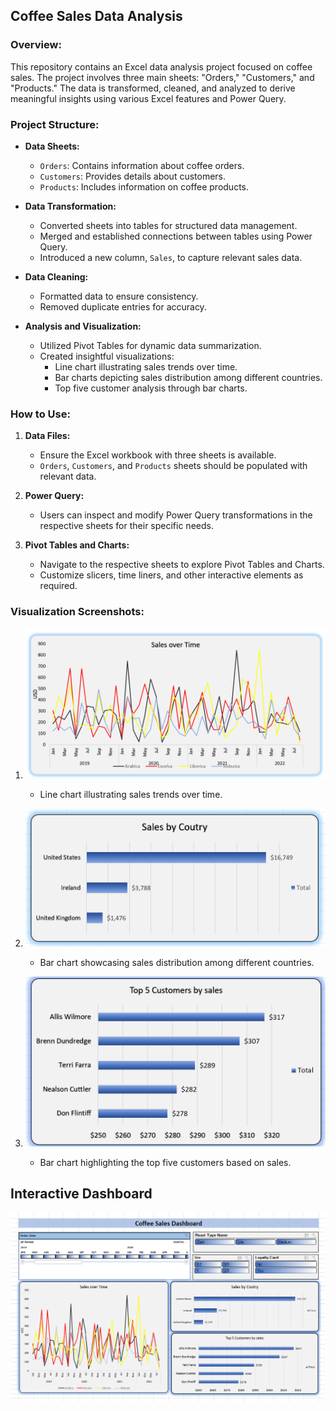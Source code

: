 ## Coffee Sales Data Analysis

### Overview:
This repository contains an Excel data analysis project focused on coffee sales. The project involves three main sheets: "Orders," "Customers," and "Products." The data is transformed, cleaned, and analyzed to derive meaningful insights using various Excel features and Power Query.

### Project Structure:

- **Data Sheets:**
  - `Orders`: Contains information about coffee orders.
  - `Customers`: Provides details about customers.
  - `Products`: Includes information on coffee products.

- **Data Transformation:**
  - Converted sheets into tables for structured data management.
  - Merged and established connections between tables using Power Query.
  - Introduced a new column, `Sales`, to capture relevant sales data.

- **Data Cleaning:**
  - Formatted data to ensure consistency.
  - Removed duplicate entries for accuracy.

- **Analysis and Visualization:**
  - Utilized Pivot Tables for dynamic data summarization.
  - Created insightful visualizations:
    - Line chart illustrating sales trends over time.
    - Bar charts depicting sales distribution among different countries.
    - Top five customer analysis through bar charts.

### How to Use:

1. **Data Files:**
   - Ensure the Excel workbook with three sheets is available.
   - `Orders`, `Customers`, and `Products` sheets should be populated with relevant data.

2. **Power Query:**
   - Users can inspect and modify Power Query transformations in the respective sheets for their specific needs.

3. **Pivot Tables and Charts:**
   - Navigate to the respective sheets to explore Pivot Tables and Charts.
   - Customize slicers, time liners, and other interactive elements as required.

### Visualization Screenshots:

1. ![Sales Over Time](https://github.com/vsvkkengam/Coffee_Sales_Analysis_Excel/blob/main/Sales%20over%20Year.png)
   - Line chart illustrating sales trends over time.

2. ![Sales Among Countries](https://github.com/vsvkkengam/Coffee_Sales_Analysis_Excel/blob/main/Sales%20by%20Country.png)
   - Bar chart showcasing sales distribution among different countries.

3. ![Top Five Customers](https://github.com/vsvkkengam/Coffee_Sales_Analysis_Excel/blob/main/Top5%20Customers.png)
   - Bar chart highlighting the top five customers based on sales.

## Interactive Dashboard
![Dashboard](https://github.com/vsvkkengam/Coffee_Sales_Analysis_Excel/blob/main/CoffeeSales%20DB.png)
